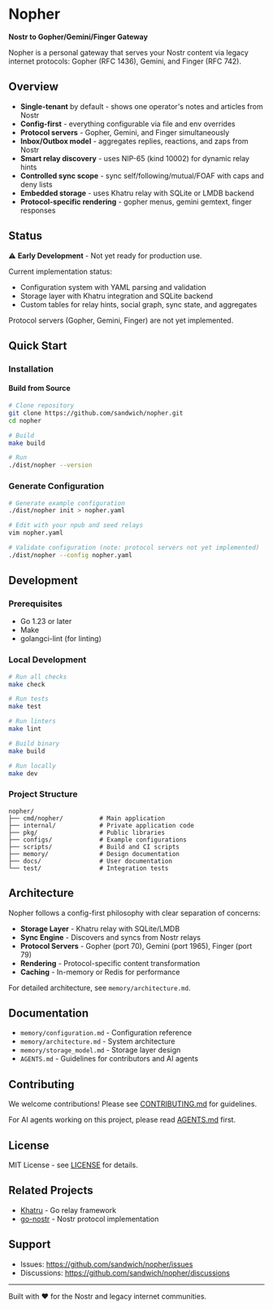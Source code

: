 # Nopher

**Nostr to Gopher/Gemini/Finger Gateway**

Nopher is a personal gateway that serves your Nostr content via legacy internet protocols: Gopher (RFC 1436), Gemini, and Finger (RFC 742).

## Overview

- **Single-tenant** by default - shows one operator's notes and articles from Nostr
- **Config-first** - everything configurable via file and env overrides
- **Protocol servers** - Gopher, Gemini, and Finger simultaneously
- **Inbox/Outbox model** - aggregates replies, reactions, and zaps from Nostr
- **Smart relay discovery** - uses NIP-65 (kind 10002) for dynamic relay hints
- **Controlled sync scope** - sync self/following/mutual/FOAF with caps and deny lists
- **Embedded storage** - uses Khatru relay with SQLite or LMDB backend
- **Protocol-specific rendering** - gopher menus, gemini gemtext, finger responses

## Status

⚠️ **Early Development** - Not yet ready for production use.

Current implementation status:
- Configuration system with YAML parsing and validation
- Storage layer with Khatru integration and SQLite backend
- Custom tables for relay hints, social graph, sync state, and aggregates

Protocol servers (Gopher, Gemini, Finger) are not yet implemented.

## Quick Start

### Installation

#### Build from Source

```bash
# Clone repository
git clone https://github.com/sandwich/nopher.git
cd nopher

# Build
make build

# Run
./dist/nopher --version
```

### Generate Configuration

```bash
# Generate example configuration
./dist/nopher init > nopher.yaml

# Edit with your npub and seed relays
vim nopher.yaml

# Validate configuration (note: protocol servers not yet implemented)
./dist/nopher --config nopher.yaml
```

## Development

### Prerequisites

- Go 1.23 or later
- Make
- golangci-lint (for linting)

### Local Development

```bash
# Run all checks
make check

# Run tests
make test

# Run linters
make lint

# Build binary
make build

# Run locally
make dev
```

### Project Structure

```
nopher/
├── cmd/nopher/          # Main application
├── internal/            # Private application code
├── pkg/                 # Public libraries
├── configs/             # Example configurations
├── scripts/             # Build and CI scripts
├── memory/              # Design documentation
├── docs/                # User documentation
└── test/                # Integration tests
```

## Architecture

Nopher follows a config-first philosophy with clear separation of concerns:

- **Storage Layer** - Khatru relay with SQLite/LMDB
- **Sync Engine** - Discovers and syncs from Nostr relays
- **Protocol Servers** - Gopher (port 70), Gemini (port 1965), Finger (port 79)
- **Rendering** - Protocol-specific content transformation
- **Caching** - In-memory or Redis for performance

For detailed architecture, see `memory/architecture.md`.

## Documentation

- `memory/configuration.md` - Configuration reference
- `memory/architecture.md` - System architecture
- `memory/storage_model.md` - Storage layer design
- `AGENTS.md` - Guidelines for contributors and AI agents

## Contributing

We welcome contributions! Please see [CONTRIBUTING.md](CONTRIBUTING.md) for guidelines.

For AI agents working on this project, please read [AGENTS.md](AGENTS.md) first.

## License

MIT License - see [LICENSE](LICENSE) for details.

## Related Projects

- [Khatru](https://github.com/fiatjaf/khatru) - Go relay framework
- [go-nostr](https://github.com/nbd-wtf/go-nostr) - Nostr protocol implementation

## Support

- Issues: https://github.com/sandwich/nopher/issues
- Discussions: https://github.com/sandwich/nopher/discussions

---

Built with ❤️ for the Nostr and legacy internet communities.
